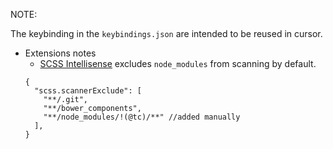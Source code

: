 NOTE:

The keybinding in the `keybindings.json` are intended to be reused in cursor.

* Extensions notes
  * [SCSS Intellisense](https://marketplace.visualstudio.com/items?itemName=mrmlnc.vscode-scss) excludes `node_modules` from scanning by default.
  ```jsonc
  {
    "scss.scannerExclude": [
      "**/.git",
      "**/bower_components",
      "**/node_modules/!(@tc)/**" //added manually
    ],
  }
  ```